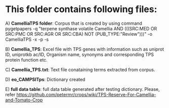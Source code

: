 # This folder contains following files:

A) **CamelliaTPS folder**: Corpus that is created by using command pygetpapers -q "terpene synthase volatile Camellia AND (((SRC:MED OR SRC:PMC OR SRC:AGR OR SRC:CBA) NOT (PUB_TYPE:"Review")))" -o CamelliaTPS -x -p -s

B) **Camellia_TPS**: Excel file with TPS genes with information such as uniprot ID, uniprotkb ac/ID, Organism name, synonyms and corresponding TPS protein function etc.

C) **Camellia_TPS.txt**: Text file conataining terms extracted from corpus.

D) **eo_CAMPSITps**: Dictionary created 

E) **full data table**: full data table generated after testing dictionary. Please, refer https://github.com/petermr/crops/wiki/TPS-Reserve-For-Camellia-and-Tomato-Crop
